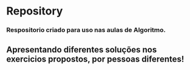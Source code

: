 Repository
==========

<h3>Respositorio criado para uso nas aulas de Algoritmo.</h3>
<h2>Apresentando diferentes soluções nos exercicios propostos, por pessoas diferentes!</h2>






